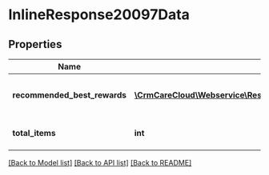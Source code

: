 # InlineResponse20097Data

## Properties
Name | Type | Description | Notes
------------ | ------------- | ------------- | -------------
**recommended_best_rewards** | [**\CrmCareCloud\Webservice\RestApi\Client\Model\RecommendedReward[]**](RecommendedReward.md) | List of the best rewards for POS | [optional] 
**total_items** | **int** | Count of all found rewards | [optional] 

[[Back to Model list]](../../README.md#documentation-for-models) [[Back to API list]](../../README.md#documentation-for-api-endpoints) [[Back to README]](../../README.md)

